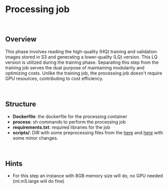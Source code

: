 # Processing job

<br>

## Overview

This phase involves reading the high-quality (HQ) training and validation images stored in S3 and generating a lower-quality (LQ) version. This LQ version is utilized during the training phase. Separating this step from the training job serves the dual purpose of maintaining modularity and optimizing costs. Unlike the training job, the processing job doesn't require GPU resources, contributing to cost efficiency.

<br>

## Structure

* **Dockerfile**: the dockerfile for the processing container
* **process**: sh commands to perform the processing job
* **requirements.txt**: required libraries for the job
* **scripts/**: DIR with some preprocessing files from the [here](https://github.com/xinntao/Real-ESRGAN/blob/master/scripts/generate_multiscale_DF2K.py) and [here](https://github.com/xinntao/Real-ESRGAN/blob/master/scripts/generate_meta_info.py) with some minor changes.


<br>

## Hints

* For this step an instance with 8GB memory size will do, no GPU needed (ml.m5.large will do fine)